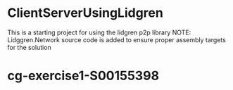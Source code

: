 # ClientServerUsingLidgren
This is a starting project for using the lidgren p2p library
NOTE: Lidggren.Network source code is added to ensure proper assembly targets for the solution
# cg-exercise1-S00155398
